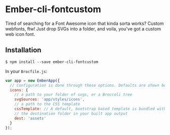 # Ember-cli-fontcustom

Tired of searching for a Font Awesome icon that kinda sorta works? Custom webfonts, ftw! Just drop SVGs into a folder, and voila, you've got a custom web icon font.

## Installation

```shell
$ npm install --save ember-cli-fontcustom
```

In your `Brocfile.js`:

```js
var app = new EmberApp({
  // Configuration is done through these options. Defaults are shown below
  icons: {
    // a path to your folder of svgs, or a Broccoli tree
    svgSources: 'app/styles/icons', 
    // a path to the CSS template
    cssTemplate: // A default, bootstrap based template is bundled with this addon
    // the destination folder in your built app output
    dest: 'assets'
  }
});
```
